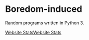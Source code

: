 # Boredom-induced
Random programs written in Python 3.


<a href="http://livetrafficfeed.com" data-num="10" data-width="210" data-responsive="0" data-time="Asia%2FKolkata" data-root="0" data-cheader="2853a8" data-theader="ffffff" data-border="2853a8" data-background="ffffff" data-normal="000000" data-link="135d9e" target="_blank" id="LTF_live_website_visitor">Website Stats</a><script type="text/javascript" src="//cdn.livetrafficfeed.com/static/v4/live.js"></script><noscript><a href="http://livetrafficfeed.com">Website Stats</a></noscript>

